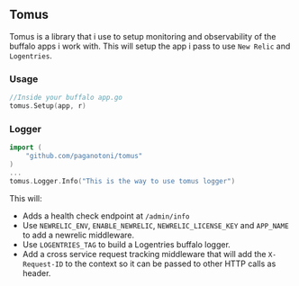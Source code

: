 ## Tomus

Tomus is a library that i use to setup monitoring and observability of the buffalo apps i work with. This will setup the app i pass to use `New Relic` and `Logentries`.

### Usage

```go
//Inside your buffalo app.go
tomus.Setup(app, r)
```

### Logger

```go
import (
    "github.com/paganotoni/tomus"
)
...
tomus.Logger.Info("This is the way to use tomus logger")

```

This will:

- Adds a health check endpoint at `/admin/info`
- Use `NEWRELIC_ENV`, `ENABLE_NEWRELIC`, `NEWRELIC_LICENSE_KEY` and `APP_NAME` to add a newrelic middleware.
- Use `LOGENTRIES_TAG` to build a Logentries buffalo logger.
- Add a cross service request tracking middleware that will add the `X-Request-ID` to the context so it can be passed to other HTTP calls as header.
